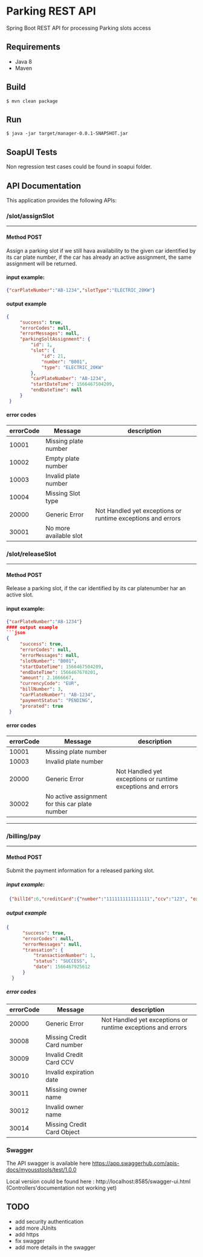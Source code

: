 # **Parking REST API**

Spring Boot REST API for processing Parking slots access

## Requirements

* Java 8
* Maven

## Build
   `$ mvn clean package`

## Run

   `$ java -jar target/manager-0.0.1-SNAPSHOT.jar`

## SoapUI Tests

Non regression test cases could be found in  soapui folder.

## API Documentation
This application provides the following APIs: 
### **/slot/assignSlot**
-------- 
#### Method POST
Assign a parking slot if we still hava availability to the given car identified by its car plate number,
if the car has already an active assignment, the same assignment will be returned.
#### input example:
```json
{"carPlateNumber":"AB-1234","slotType":"ELECTRIC_20KW"}
```
#### output example
```json
{
     "success": true,
     "errorCodes": null,
     "errorMessages": null,
     "parkingSoltAssignment": {
         "id": 1,
         "slot": {
             "id": 21,
             "number": "B001",
             "type": "ELECTRIC_20KW"
         },
         "carPlateNumber": "AB-1234",
         "startDateTime": 1566467504209,
         "endDateTime": null
     }
 }
```
#### error codes
| errorCode | Message | description |
| ------    | ------- | ----------- | 
|10001|Missing plate number|| 
|10002|Empty plate number|| 
|10003|Invalid plate number|| 
|10004|Missing Slot type|| 
|20000|Generic Error|Not Handled yet exceptions or runtime exceptions and errors| 
|30001|No more available slot|| 
### **/slot/releaseSlot**
-------- 
#### Method POST
 Release a parking slot, if the car identified by its car platenumber har an active slot.
#### input example:
 ```json
 {"carPlateNumber":"AB-1234"}
#### output example
```json
 {
      "success": true,
      "errorCodes": null,
      "errorMessages": null,
      "slotNumber": "B001",
      "startDateTime": 1566467504209,
      "endDateTime": 1566467670201,
      "amount": 2.1666667,
      "currencyCode": "EUR",
      "billNumber": 3,
      "carPlateNumber": "AB-1234",
      "paymentStatus": "PENDING",
      "prorated": true
  }
```
#### error codes
| errorCode | Message | description |
| ------    | ------- | ----------- | 
|10001|Missing plate number|| 
|10003|Invalid plate number|| 
|20000|Generic Error|Not Handled yet exceptions or runtime exceptions and errors| 
|30002|No active assignment for this car plate number||
-------- 
### **/billing/pay**
-------- 
#### Method POST
Submit the payment information for a released parking slot.
##### input example:

```json
 {"billId":6,"creditCard":{"number":"1111111111111111","ccv":"123", "expirationDate":"01/21","ownerName":"John"}}
```

##### output example
```json
{
      "success": true,
      "errorCodes": null,
      "errorMessages": null,
      "transation": {
          "transactionNumber": 1,
          "status": "SUCCESS",
          "date": 1566467925612
      }
  }
```  
##### error codes
| errorCode | Message | description |
| ------    | ------- | ----------- | 
|20000|Generic Error|Not Handled yet exceptions or runtime exceptions and errors| 
|30008|Missing Credit Card number||
|30009|Invalid Credit Card CCV||
|30010|Invalid expiration date||
|30011|Missing owner name||
|30012|Invalid owner name||
|30014|Missing Credit Card Object||
### Swagger

The API swagger is available here https://app.swaggerhub.com/apis-docs/myousstools/test/1.0.0

Local version could be found here : http://localhost:8585/swagger-ui.html  (Controllers'documentation not working yet)

## TODO
- add security authentication
- add more JUnits
- add https
- fix swagger
- add more details in the swagger 

